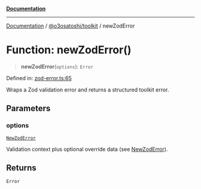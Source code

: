 [**Documentation**](../../../README.md)

***

[Documentation](../../../README.md) / [@o3osatoshi/toolkit](../README.md) / newZodError

# Function: newZodError()

> **newZodError**(`options`): `Error`

Defined in: [zod-error.ts:65](https://github.com/o3osatoshi/experiment/blob/54ab00df974a3e9f8283fbcd8c611ed1e0274132/packages/toolkit/src/zod-error.ts#L65)

Wraps a Zod validation error and returns a structured toolkit error.

## Parameters

### options

[`NewZodError`](../type-aliases/NewZodError.md)

Validation context plus optional override data (see [NewZodError](../type-aliases/NewZodError.md)).

## Returns

`Error`
